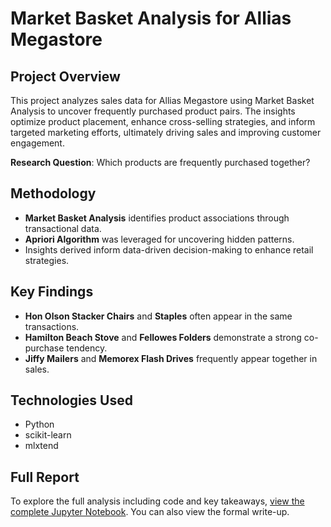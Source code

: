 # Market Basket Analysis for Allias Megastore

## Project Overview  
This project analyzes sales data for Allias Megastore using Market Basket Analysis to uncover frequently purchased product pairs. The insights optimize product placement, enhance cross-selling strategies, and inform targeted marketing efforts, ultimately driving sales and improving customer engagement.

**Research Question**: Which products are frequently purchased together?

## Methodology  
- **Market Basket Analysis** identifies product associations through transactional data.
- **Apriori Algorithm** was leveraged for uncovering hidden patterns.
- Insights derived inform data-driven decision-making to enhance retail strategies.

## Key Findings  
- **Hon Olson Stacker Chairs** and **Staples** often appear in the same transactions.
- **Hamilton Beach Stove** and **Fellowes Folders** demonstrate a strong co-purchase tendency.
- **Jiffy Mailers** and **Memorex Flash Drives** frequently appear together in sales.

## Technologies Used  
- Python  
- scikit-learn  
- mlxtend  

## Full Report  
To explore the full analysis including code and key takeaways, [view the complete Jupyter Notebook](./D599%20Task%203.ipynb).
You can also view the formal write-up.
